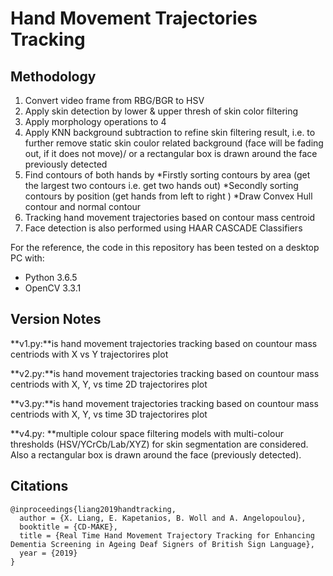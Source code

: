 # Hand Movement Trajectories Tracking
## Methodology
1. Convert video frame from RBG/BGR to HSV 
2. Apply skin detection by lower & upper thresh of skin color filtering
3. Apply morphology operations to 4
4. Apply KNN background subtraction to refine skin filtering result, i.e. to further remove static skin coulor related background (face will be fading out, if it does not move)/ or a rectangular box is drawn around the face previously detected
5. Find contours of both hands by
   *Firstly sorting contours by area  (get the largest two contours i.e. get two hands out)
   *Secondly sorting contours by position (get hands from left to right )
   *Draw Convex Hull contour and normal contour
6. Tracking hand movement trajectories based on contour mass centroid 
7. Face detection is also performed using HAAR CASCADE Classifiers


For the reference, the code in this repository has been tested on a desktop PC with:
* Python 3.6.5
* OpenCV 3.3.1
## Version Notes
**v1.py:**is hand movement trajectories tracking based on countour mass centriods with X vs Y trajectorires plot

**v2.py:**is hand movement trajectories tracking based on countour mass centriods with X, Y, vs time 2D trajectorires plot

**v3.py:**is hand movement trajectories tracking based on countour mass centriods with X, Y, vs time 3D trajectorires plot

**v4.py: **multiple colour space filtering models with multi-colour thresholds (HSV/YCrCb/Lab/XYZ) for skin segmentation are considered. Also a rectangular box is drawn around the face (previously detected).
## Citations
```
@inproceedings{liang2019handtracking,
  author = {X. Liang, E. Kapetanios, B. Woll and A. Angelopoulou},
  booktitle = {CD-MAKE},
  title = {Real Time Hand Movement Trajectory Tracking for Enhancing
Dementia Screening in Ageing Deaf Signers of British Sign Language},
  year = {2019}
}
```
